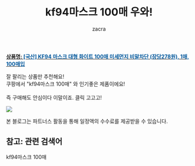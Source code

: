 ﻿---
layout: post
title:  "kf94마스크 100매 우와!"
author: zacra
categories: [ 아이템 ]
tags: [kf94마스크 100매]
image: https://static.coupangcdn.com/image/vendor_inventory/bd67/3d2f57c99e64df8b51cf5357070fa1aa2e8e60f31fb2784e509b9546802f.jpg 
description: "쿠팡에서 kf94마스크 100매 관련 상품으로 가장 잘팔리는 제품 중 하나라는 사실!!."
rating: 4.5
---

<a href="https://link.coupang.com/re/AFFSDP?lptag=AF8407795&pageKey=4825631789&itemId=6220905936&vendorItemId=73469994293&traceid=V0-153-7e0765d79eb81156"><b>상품명: <font color='#01579B'>[국산] KF94 마스크 대형 화이트 100매 미세먼지 비말차단 (장당278원), 1매, 100매입</font></b></a>

잘 팔리는 상품만 추천해요!<br/>
쿠팡에서 "kf94마스크 100매" 와 인기좋은 제품이에요!<br/><br/>
즉 구매해도 안심이다 이말이죠. 클릭 고고고! <br/>



<a href="https://link.coupang.com/re/AFFSDP?lptag=AF8407795&pageKey=4825631789&itemId=6220905936&vendorItemId=73469994293&traceid=V0-153-7e0765d79eb81156"><img src="https://thumbnail10.coupangcdn.com/thumbnails/remote/q89/image/vendor_inventory/cacd/5958481088ddb100375294a7a3e5e3e04c7c8ae8e22d2b70b40657af33ab.jpg"></a> 

본 블로그는 파트너스 활동을 통해 일정액의 수수료를 제공받을 수 있습니다.

## 참고: 관련 검색어    
kf94마스크 100매